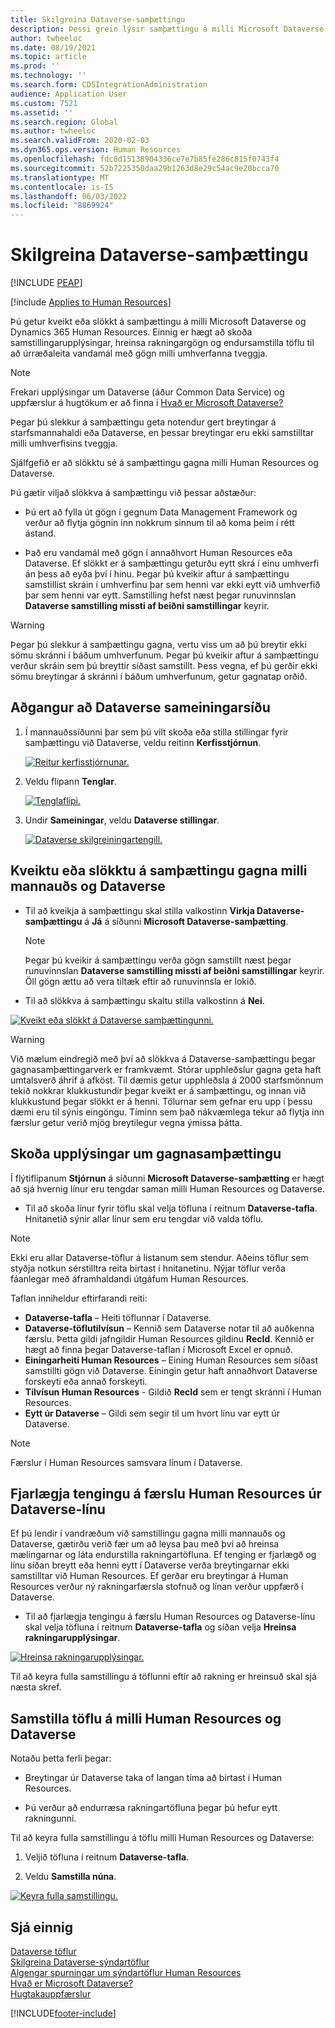 ```yaml
---
title: Skilgreina Dataverse-samþættingu
description: Þessi grein lýsir samþættingu á milli Microsoft Dataverse og Dynamics 365 Human Resources.
author: twheeloc
ms.date: 08/19/2021
ms.topic: article
ms.prod: ''
ms.technology: ''
ms.search.form: CDSIntegrationAdministration
audience: Application User
ms.custom: 7521
ms.assetid: ''
ms.search.region: Global
ms.author: twheeloc
ms.search.validFrom: 2020-02-03
ms.dyn365.ops.version: Human Resources
ms.openlocfilehash: fdc8d15138904336ce7e7b85fe286c815f0743f4
ms.sourcegitcommit: 52b7225350daa29b1263d8e29c54ac9e20bcca70
ms.translationtype: MT
ms.contentlocale: is-IS
ms.lasthandoff: 06/03/2022
ms.locfileid: "8869924"
---
```

# <a name="configure-dataverse-integration"></a>Skilgreina Dataverse-samþættingu


[!INCLUDE [PEAP](../includes/peap-2.md)]

[!include [Applies to Human Resources](../includes/applies-to-hr.md)]

Þú getur kveikt eða slökkt á samþættingu á milli Microsoft Dataverse og Dynamics 365 Human Resources. Einnig er hægt að skoða samstillingarupplýsingar, hreinsa rakningargögn og endursamstilla töflu til að úrræðaleita vandamál með gögn milli umhverfanna tveggja.

> [!NOTE]
> Frekari upplýsingar um Dataverse (áður Common Data Service) og uppfærslur á hugtökum er að finna í [Hvað er Microsoft Dataverse?](/powerapps/maker/data-platform/data-platform-intro)

Þegar þú slekkur á samþættingu geta notendur gert breytingar á starfsmannahaldi eða Dataverse, en þessar breytingar eru ekki samstilltar milli umhverfisins tveggja.

Sjálfgefið er að slökktu sé á samþættingu gagna milli Human Resources og Dataverse.

Þú gætir viljað slökkva á samþættingu við þessar aðstæður:

- Þú ert að fylla út gögn í gegnum Data Management Framework og verður að flytja gögnin inn nokkrum sinnum til að koma þeim í rétt ástand.

- Það eru vandamál með gögn í annaðhvort Human Resources eða Dataverse. Ef slökkt er á samþættingu geturðu eytt skrá í einu umhverfi án þess að eyða því í hinu. Þegar þú kveikir aftur á samþættingu samstillist skráin í umhverfinu þar sem henni var ekki eytt við umhverfið þar sem henni var eytt. Samstilling hefst næst þegar runuvinnslan **Dataverse samstilling missti af beiðni samstillingar** keyrir.

> [!WARNING]
> Þegar þú slekkur á samþættingu gagna, vertu viss um að þú breytir ekki sömu skránni í báðum umhverfunum. Þegar þú kveikir aftur á samþættingu verður skráin sem þú breyttir síðast samstillt. Þess vegna, ef þú gerðir ekki sömu breytingar á skránni í báðum umhverfunum, getur gagnatap orðið.

## <a name="access-the-dataverse-integration-page"></a>Aðgangur að Dataverse sameiningarsíðu

1. Í mannauðssíðunni þar sem þú vilt skoða eða stilla stillingar fyrir samþættingu við Dataverse, veldu reitinn **Kerfisstjórnun**.

    [![Reitur kerfisstjórnunar.](./media/hr-select-system-administration.png)](./media/hr-select-system-administration.png)

2. Veldu flipann **Tenglar**.

    [![Tenglaflipi.](./media/hr-system-administration-links.png)](./media/hr-system-administration-links.png)

3. Undir **Sameiningar**, veldu **Dataverse stillingar**.

    [![Dataverse skilgreiningartengill.](./media/hr-admin-integration-dataverse-select.png)](./media/hr-admin-integration-dataverse-select.png)

## <a name="turn-data-integration-between-human-resources-and-dataverse-on-or-off"></a>Kveiktu eða slökktu á samþættingu gagna milli mannauðs og Dataverse

- Til að kveikja á samþættingu skal stilla valkostinn **Virkja Dataverse-samþættingu** á **Já** á síðunni **Microsoft Dataverse-samþætting**.

    > [!NOTE]
    > Þegar þú kveikir á samþættingu verða gögn samstillt næst þegar runuvinnslan **Dataverse samstilling missti af beiðni samstillingar** keyrir. Öll gögn ættu að vera tiltæk eftir að runuvinnsla er lokið.

- Til að slökkva á samþættingu skaltu stilla valkostinn á **Nei**.

[![Kveikt eða slökkt á Dataverse samþættingunni.](./media/hr-admin-integration-dataverse-enable-disable.png)](./media/hr-admin-integration-dataverse-enable-disable.png)

> [!WARNING]
> Við mælum eindregið með því að slökkva á Dataverse-samþættingu þegar gagnasamþættingarverk er framkvæmt. Stórar upphleðslur gagna geta haft umtalsverð áhrif á afköst. Til dæmis getur upphleðsla á 2000 starfsmönnum tekið nokkrar klukkustundir þegar kveikt er á samþættingu, og innan við klukkustund þegar slökkt er á henni. Tölurnar sem gefnar eru upp í þessu dæmi eru til sýnis eingöngu. Tíminn sem það nákvæmlega tekur að flytja inn færslur getur verið mjög breytilegur vegna ýmissa þátta.

## <a name="view-data-integration-details"></a>Skoða upplýsingar um gagnasamþættingu

Í flýtiflipanum **Stjórnun** á síðunni **Microsoft Dataverse-samþætting** er hægt að sjá hvernig línur eru tengdar saman milli Human Resources og Dataverse.

- Til að skoða línur fyrir töflu skal velja töfluna í reitnum **Dataverse-tafla**. Hnitanetið sýnir allar línur sem eru tengdar við valda töflu.

> [!NOTE]
> Ekki eru allar Dataverse-töflur á listanum sem stendur. Aðeins töflur sem styðja notkun sérstilltra reita birtast í hnitanetinu. Nýjar töflur verða fáanlegar með áframhaldandi útgáfum Human Resources.

Taflan inniheldur eftirfarandi reiti:

- **Dataverse-tafla** – Heiti töflunnar í Dataverse.
- **Dataverse-töflutilvísun** – Kennið sem Dataverse notar til að auðkenna færslu. Þetta gildi jafngildir Human Resources gildinu **RecId**. Kennið er hægt að finna þegar Dataverse-taflan í Microsoft Excel er opnuð.
- **Einingarheiti Human Resources** – Eining Human Resources sem síðast samstillti gögn við Dataverse. Einingin getur haft annaðhvort Dataverse forskeyti eða annað forskeyti.
- **Tilvísun Human Resources** - Gildið **RecId** sem er tengt skránni í Human Resources.
- **Eytt úr Dataverse** – Gildi sem segir til um hvort línu var eytt úr Dataverse.

> [!NOTE]
> Færslur í Human Resources samsvara línum í Dataverse.

## <a name="remove-the-association-of-a-human-resources-record-from-a-dataverse-row"></a>Fjarlægja tengingu á færslu Human Resources úr Dataverse-línu

Ef þú lendir í vandræðum við samstillingu gagna milli mannauðs og Dataverse, gætirðu verið fær um að leysa þau með því að hreinsa mælingarnar og láta endurstilla rakningartöfluna. Ef tenging er fjarlægð og línu síðan breytt eða henni eytt í Dataverse verða breytingarnar ekki samstilltar við Human Resources. Ef gerðar eru breytingar á Human Resources verður ný rakningarfærsla stofnuð og línan verður uppfærð í Dataverse.

- Til að fjarlægja tengingu á færslu Human Resources og Dataverse-línu skal velja töfluna í reitnum **Dataverse-tafla** og síðan velja **Hreinsa rakningarupplýsingar**.

[![Hreinsa rakningarupplýsingar.](./media/hr-admin-integration-dataverse-clear-tracking.png)](./media/hr-admin-integration-dataverse-clear-tracking.png)

Til að keyra fulla samstillingu á töflunni eftir að rakning er hreinsuð skal sjá næsta skref.

## <a name="sync-a-table-between-human-resources-and-dataverse"></a>Samstilla töflu á milli Human Resources og Dataverse

Notaðu þetta ferli þegar:

- Breytingar úr Dataverse taka of langan tíma að birtast í Human Resources.

- Þú verður að endurræsa rakningartöfluna þegar þú hefur eytt rakningunni.

Til að keyra fulla samstillingu á töflu milli Human Resources og Dataverse:

1. Veljið töfluna í reitnum **Dataverse-tafla**.

2. Veldu **Samstilla núna**.

[![Keyra fulla samstillingu.](./media/hr-admin-integration-dataverse-sync-now.png)](./media/hr-admin-integration-dataverse-sync-now.png)

## <a name="see-also"></a>Sjá einnig

[Dataverse töflur](hr-developer-entities.md)<br>
[Skilgreina Dataverse-sýndartöflur](hr-admin-integration-common-data-service-virtual-entities.md)<br>
[Algengar spurningar um sýndartöflur Human Resources](hr-admin-virtual-entity-faq.md)<br>
[Hvað er Microsoft Dataverse?](/powerapps/maker/data-platform/data-platform-intro)<br>
[Hugtakauppfærslur](/powerapps/maker/data-platform/data-platform-intro#terminology-updates)


[!INCLUDE[footer-include](../includes/footer-banner.md)]
